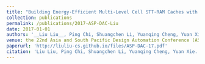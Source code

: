 ```yaml
---
title: "Building Energy-Efficient Multi-Level Cell STT-RAM Caches with Data Compression"
collection: publications
permalink: /publications/2017-ASP-DAC-Liu
date: 2017-01-01
authors: '__Liu Liu__, Ping Chi, Shuangchen Li, Yuanqing Cheng, Yuan Xie.'
venue: the 22nd Asia and South Pacific Design Automation Conference (ASP-DAC)'
paperurl: 'http://liuliu-cs.github.io/files/ASP-DAC-17.pdf'
citation: 'Liu Liu, Ping Chi, Shuangchen Li, Yuanqing Cheng, Yuan Xie. &quot;Building Energy-Efficient Multi-Level Cell STT-RAM Caches with Data Compression.&quot; in<i>the 22nd Asia and South Pacific Design Automation Conference (ASP-DAC).</i>'
---
```

